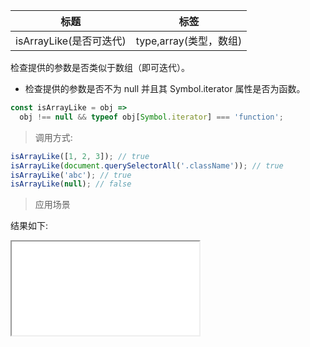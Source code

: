 | 标题                    | 标签                   |
| ----------------------- | ---------------------- |
| isArrayLike(是否可迭代) | type,array(类型，数组) |

检查提供的参数是否类似于数组（即可迭代）。

- 检查提供的参数是否不为 null 并且其 Symbol.iterator 属性是否为函数。

```js
const isArrayLike = obj =>
  obj !== null && typeof obj[Symbol.iterator] === 'function';
```

> 调用方式:

```js
isArrayLike([1, 2, 3]); // true
isArrayLike(document.querySelectorAll('.className')); // true
isArrayLike('abc'); // true
isArrayLike(null); // false
```

> 应用场景

<div class="code-editor" data-url="codes/javascript/html/isArrayLike.html" data-language="html"></div>

结果如下:

<iframe src="codes/javascript/html/isArrayLike.html"></iframe>
